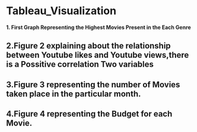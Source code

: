 # Tableau_Visualization
 **1. First Graph Representing the Highest Movies Present in the Each Genre**
 ## 2.Figure 2 explaining about the relationship between Youtube likes and Youtube views,there is a Possitive correlation Two variables
 ## 3.Figure 3 representing the number of Movies taken place in the particular month.
 ## 4.Figure 4 representing the Budget for each Movie.
